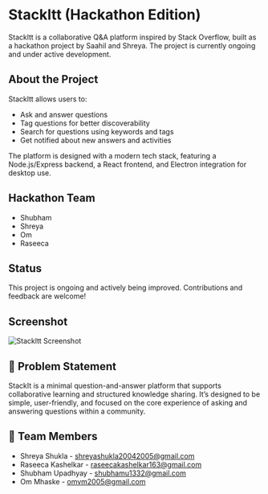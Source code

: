 # Stackltt (Hackathon Edition)

Stackltt is a collaborative Q&A platform inspired by Stack Overflow, built as a hackathon project by Saahil and Shreya. The project is currently ongoing and under active development.

## About the Project

Stackltt allows users to:
- Ask and answer questions
- Tag questions for better discoverability
- Search for questions using keywords and tags
- Get notified about new answers and activities

The platform is designed with a modern tech stack, featuring a Node.js/Express backend, a React frontend, and Electron integration for desktop use.

## Hackathon Team
- Shubham
- Shreya
- Om
- Raseeca

## Status
This project is ongoing and actively being improved. Contributions and feedback are welcome!

## Screenshot

![Stackltt Screenshot](./electron/assets/stackit.png.png)


## 📝 Problem Statement
StackIt is a minimal question-and-answer platform that supports collaborative 
learning and structured knowledge sharing. It’s designed to be simple, user-friendly, 
and focused on the core experience of asking and answering questions within a 
community.

## 👥 Team Members

- Shreya Shukla - [shreyashukla20042005@gmail.com](mailto:shreyashukla20042005@gmail.com)
- Raseeca Kashelkar - [raseecakashelkar163@gmail.com](mailto:raseecakashelkar163@gmail.com)
- Shubham Upadhyay - [shubhamu1332@gmail.com](mailto:shubhamu1332@gmail.com)
- Om Mhaske - [omvm2005@gmail.com](mailto:omvm2005@gmail.com)
